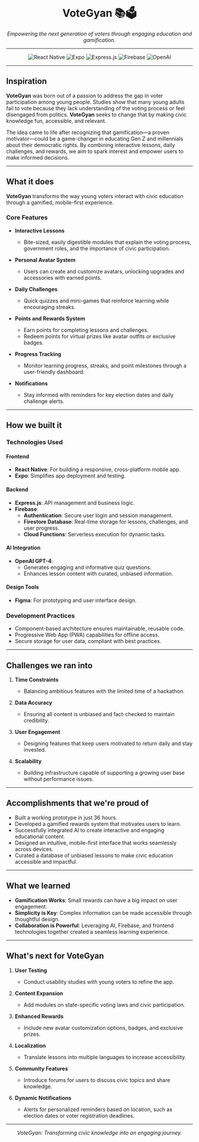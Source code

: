 <div align="center">
  <h1>VoteGyan 📚🗳️</h1>
  <p>
    <i>Empowering the next generation of voters through engaging education and gamification.</i>
  </p>
</div>

---

<div align="center">
  <img src="https://img.shields.io/badge/React_Native-20232A?style=for-the-badge&logo=react&logoColor=61DAFB" alt="React Native">
  <img src="https://img.shields.io/badge/Expo-1B1F23?style=for-the-badge&logo=expo&logoColor=white" alt="Expo">
  <img src="https://img.shields.io/badge/Express.js-000000?style=for-the-badge&logo=express&logoColor=white" alt="Express.js">
  <img src="https://img.shields.io/badge/Firebase-FFCA28?style=for-the-badge&logo=firebase&logoColor=white" alt="Firebase">
  <img src="https://img.shields.io/badge/OpenAI-412991?style=for-the-badge&logo=openai&logoColor=white" alt="OpenAI">
</div>

---

## **Inspiration**

**VoteGyan** was born out of a passion to address the gap in voter participation among young people. Studies show that many young adults fail to vote because they lack understanding of the voting process or feel disengaged from politics. **VoteGyan** seeks to change that by making civic knowledge fun, accessible, and relevant.

The idea came to life after recognizing that gamification—a proven motivator—could be a game-changer in educating Gen Z and millennials about their democratic rights. By combining interactive lessons, daily challenges, and rewards, we aim to spark interest and empower users to make informed decisions.

---

## **What it does**

**VoteGyan** transforms the way young voters interact with civic education through a gamified, mobile-first experience.  

### **Core Features**  
- **Interactive Lessons**  
  - Bite-sized, easily digestible modules that explain the voting process, government roles, and the importance of civic participation.  

- **Personal Avatar System**  
  - Users can create and customize avatars, unlocking upgrades and accessories with earned points.  

- **Daily Challenges**  
  - Quick quizzes and mini-games that reinforce learning while encouraging streaks.  

- **Points and Rewards System**  
  - Earn points for completing lessons and challenges.  
  - Redeem points for virtual prizes like avatar outfits or exclusive badges.  

- **Progress Tracking**  
  - Monitor learning progress, streaks, and point milestones through a user-friendly dashboard.  

- **Notifications**  
  - Stay informed with reminders for key election dates and daily challenge alerts.  

---

## **How we built it**

### **Technologies Used**

#### **Frontend**
- **React Native**: For building a responsive, cross-platform mobile app.  
- **Expo**: Simplifies app deployment and testing.  

#### **Backend**
- **Express.js**: API management and business logic.  
- **Firebase**:  
  - **Authentication**: Secure user login and session management.  
  - **Firestore Database**: Real-time storage for lessons, challenges, and user progress.  
  - **Cloud Functions**: Serverless execution for dynamic tasks.  

#### **AI Integration**
- **OpenAI GPT-4**:  
  - Generates engaging and informative quiz questions.  
  - Enhances lesson content with curated, unbiased information.  

#### **Design Tools**
- **Figma**: For prototyping and user interface design.  

### **Development Practices**
- Component-based architecture ensures maintainable, reusable code.  
- Progressive Web App (PWA) capabilities for offline access.  
- Secure storage for user data, compliant with best practices.  

---

## **Challenges we ran into**

1. **Time Constraints**  
   - Balancing ambitious features with the limited time of a hackathon.  

2. **Data Accuracy**  
   - Ensuring all content is unbiased and fact-checked to maintain credibility.  

3. **User Engagement**  
   - Designing features that keep users motivated to return daily and stay invested.  

4. **Scalability**  
   - Building infrastructure capable of supporting a growing user base without performance issues.  

---

## **Accomplishments that we're proud of**

- Built a working prototype in just 36 hours.  
- Developed a gamified rewards system that motivates users to learn.  
- Successfully integrated AI to create interactive and engaging educational content.  
- Designed an intuitive, mobile-first interface that works seamlessly across devices.  
- Curated a database of unbiased lessons to make civic education accessible and impactful.  

---

## **What we learned**

- **Gamification Works**: Small rewards can have a big impact on user engagement.  
- **Simplicity is Key**: Complex information can be made accessible through thoughtful design.  
- **Collaboration is Powerful**: Leveraging AI, Firebase, and frontend technologies together created a seamless learning experience.  

---

## **What's next for VoteGyan**

1. **User Testing**  
   - Conduct usability studies with young voters to refine the app.  

2. **Content Expansion**  
   - Add modules on state-specific voting laws and civic participation.  

3. **Enhanced Rewards**  
   - Include new avatar customization options, badges, and exclusive prizes.  

4. **Localization**  
   - Translate lessons into multiple languages to increase accessibility.  

5. **Community Features**  
   - Introduce forums for users to discuss civic topics and share knowledge.  

6. **Dynamic Notifications**  
   - Alerts for personalized reminders based on location, such as election dates or voter registration deadlines.  

---

<div align="center">
  <i>VoteGyan: Transforming civic knowledge into an engaging journey.</i>
</div>
